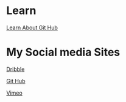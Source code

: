 # Learn 

[Learn About Git Hub
](https://lab.github.com/)


# My Social media Sites
[Dribble](https://dribbble.com/Anees101)

[Git Hub](https://github.com/Anees101)

[Vimeo](https://vimeo.com/Anees)

